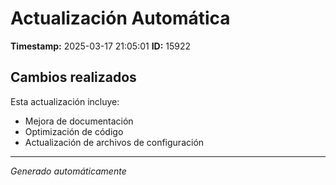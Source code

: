 # Actualización Automática

**Timestamp:** 2025-03-17 21:05:01
**ID:** 15922

## Cambios realizados

Esta actualización incluye:
- Mejora de documentación
- Optimización de código
- Actualización de archivos de configuración

---
*Generado automáticamente*
